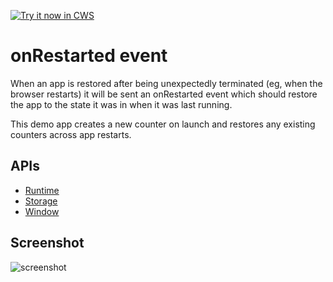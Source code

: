 <a target="_blank" href="https://chrome.google.com/webstore/detail/ljngdccbopfaompkjfhepllagnijbdne">![Try it now in CWS](https://raw.github.com/GoogleChrome/chrome-app-samples/master/tryitnowbutton.png "Click here to install this sample from the Chrome Web Store")</a>


# onRestarted event

When an app is restored after being unexpectedly terminated (eg, when the browser restarts) it will be sent an onRestarted event which should restore the app to the state it was in when it was last running.

This demo app creates a new counter on launch and restores any existing counters across app restarts.


## APIs

* [Runtime](http://developer.chrome.com/trunk/apps/app.runtime.html)
* [Storage](http://developer.chrome.com/trunk/apps/storage.html)
* [Window](http://developer.chrome.com/trunk/apps/app.window.html)
     
## Screenshot
![screenshot](https://raw.github.com/GoogleChrome/chrome-app-samples/master/restarted-demo/assets/screenshot_1280_800.png)

